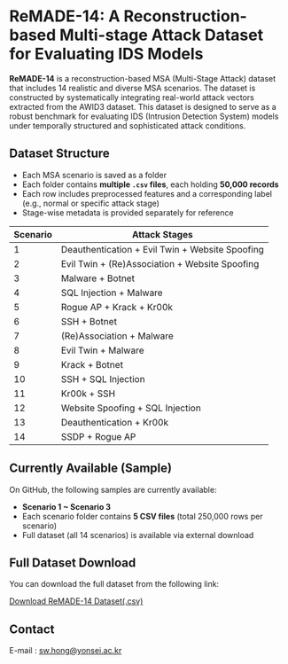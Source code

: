 # ReMADE-14: A Reconstruction-based Multi-stage Attack Dataset for Evaluating IDS Models

**ReMADE-14** is a reconstruction-based MSA (Multi-Stage Attack) dataset that includes 14 realistic and diverse MSA scenarios. The dataset is constructed by systematically integrating real-world attack vectors extracted from the AWID3 dataset. This dataset is designed to serve as a robust benchmark for evaluating IDS (Intrusion Detection System) models under temporally structured and sophisticated attack conditions.

## Dataset Structure

- Each MSA scenario is saved as a folder
- Each folder contains **multiple `.csv` files**, each holding **50,000 records**
- Each row includes preprocessed features and a corresponding label (e.g., normal or specific attack stage)
- Stage-wise metadata is provided separately for reference

| Scenario | Attack Stages                                  |
|----------|-------------------------------------------------|
| 1        | Deauthentication + Evil Twin + Website Spoofing |
| 2        | Evil Twin + (Re)Association + Website Spoofing  |
| 3        | Malware + Botnet                                |
| 4        | SQL Injection + Malware                         |
| 5        | Rogue AP + Krack + Kr00k                        |
| 6        | SSH + Botnet                                    |
| 7        | (Re)Association + Malware                       |
| 8        | Evil Twin + Malware                             |
| 9        | Krack + Botnet                                  |
| 10       | SSH + SQL Injection                             |
| 11       | Kr00k + SSH                                     |
| 12       | Website Spoofing + SQL Injection                |
| 13       | Deauthentication + Kr00k                        |
| 14       | SSDP + Rogue AP                                 |

## Currently Available (Sample)

On GitHub, the following samples are currently available:

- **Scenario 1 ~ Scenario 3**
- Each scenario folder contains **5 CSV files** (total 250,000 rows per scenario)
- Full dataset (all 14 scenarios) is available via external download

## Full Dataset Download

You can download the full dataset from the following link:

[Download ReMADE-14 Dataset(.csv)](https://naver.me/FO9k3gcO)

## Contact

E-mail : sw.hong@yonsei.ac.kr
